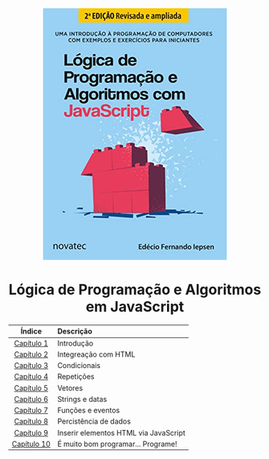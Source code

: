 <div align="center">
	<img src="./.github/capa.jpg">
	<h1>Lógica de Programação e Algoritmos em JavaScript</h1>

|           Índice           | Descrição                             |
| :------------------------: | :------------------------------------ |
| [Capítulo 1](/capitulo01/) | Introdução                            |
| [Capítulo 2](/capitulo02/) | Integreação com HTML                  |
| [Capítulo 3](/capitulo03/) | Condicionais                          |
| [Capítulo 4](/capitulo04/) | Repetições                            |
| [Capítulo 5](/capitulo05/) | Vetores                               |
| [Capítulo 6](/capitulo06/) | Strings e datas                       |
| [Capítulo 7](/capitulo07/) | Funções e eventos                     |
| [Capítulo 8](/capitulo08/) | Percistência de dados                 |
|       [Capítulo 9]()       | Inserir elementos HTML via JavaScript |
|      [Capítulo 10]()       | É muito bom programar... Programe!    |

</div>
